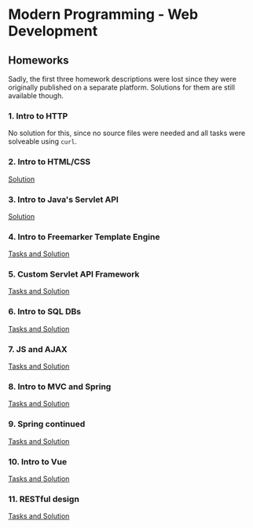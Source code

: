 # Modern Programming - Web Development
## Homeworks
Sadly, the first three homework descriptions were lost since they were originally published on a separate platform. Solutions for them are still available though.

### 1. Intro to HTTP
No solution for this, since no source files were needed and all tasks were solveable using `curl`.

### 2. Intro to HTML/CSS
[Solution](hwk-2)

### 3. Intro to Java's Servlet API
[Solution](hwk-3)

### 4. Intro to Freemarker Template Engine
[Tasks and Solution](hwk-4)

### 5. Custom Servlet API Framework
[Tasks and Solution](hwk-5)

### 6. Intro to SQL DBs
[Tasks and Solution](hwk-6)

### 7. JS and AJAX
[Tasks and Solution](hwk-7)

### 8. Intro to MVC and Spring
[Tasks and Solution](hwk-8)

### 9. Spring continued
[Tasks and Solution](hwk-9)

### 10. Intro to Vue
[Tasks and Solution](hwk-10)

### 11. RESTful design
[Tasks and Solution](hwk-11)
